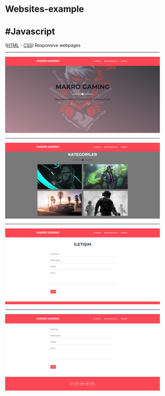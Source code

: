 # Websites-example
# #Javascript
(<a href="https://html.com/">HTML</a> - <a href="https://css-tricks.com/">CSS</a>) Responsive webpages

<hr>
<img src="projectSS/1.png">
<hr>
<img src="projectSS/2.png">
<hr>
<img src="projectSS/3.png">
<hr>
<img src="projectSS/4.png">
